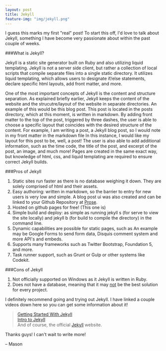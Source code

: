 ```yaml
---
layout: post
title: Jekyll
feature-img: "img/jekyll.png"
---
```


I guess this marks my first "real" post! To start this off, I'd love to talk about Jekyll, something I have become very passionate about within the past couple of weeks.

###What is Jekyll?

Jekyll is a static site generator built on Ruby and also utilizing liquid templating. Jekyll is not a server side client, but rather a collection of local scripts that compile separate files into a single static directory. It utilizes liquid templating, which allows users to designate if/else statements, declare specific html layouts, add front matter, and more.

One of the most important concepts of Jekyll is the content and structure separation. As explained briefly earlier, Jekyll keeps the content of the website and the strucutre/layout of the website in separate directories. An example of this would be this blog post. This post is located in the posts directory, which at this moment, is written in markdown. By adding front matter to the top of the post, triggered by three dashes, the user is able to choose a specific layout that coincides with the desired structure of the content. For example, I am writing a post, a Jekyll blog post, so I would note in my front matter in the markdown file In this instance, I would like my layout for this post to be, well, a post! The user is also able to add additional information, such as the time code, the title of the post, and excerpt of the post, an image, and much more! Pages are created in the same exact way, but knowledge of html, css, and liquid templating are required to ensure correct Jekyll builds.

###Pros of Jekyll

1. Static sites run faster as there is no database weighing it down. They are solely comprised of html  and their assets.
2. Easy authoring: written in markdown, so the barrier to entry for new users is very low and simple. A blog post ui was also created and can be linked to your Github Repository at [Prose](http://prose.io).
4. Hosted on github pages for free! (This one is)
5. Simple build and deploy: as simple as running jekyll s (for serve to view the site locally) and jekyll b (for build to compile the directory) in the command line.
6. Dynamic capabilities are possible for static pages, such as An example may be Google Forms to send form data, Disquis comment system and more API's and embeds.
7. Supports many frameworks such as Twitter Bootstrap, Foundation 5, and more.
8. Task runner support, such as Grunt or Gulp or other systems like Codekit.

###Cons of Jekyll

1. Not officially supported on Windows as it Jekyll is written in Ruby.
2. Does not have a database, meaning that it may <u>not</u> be the best solution for every project.

I definitely recommend going and trying out Jekyll. I have linked a couple videos down here so you can get some information about it!

> [Getting Started With Jekyll](https://www.youtube.com/watch?v=iWowJBRMtpc) <br>
[Intro to Jekyll](https://www.youtube.com/watch?v=O7NBEFmA7yA) <br>
And of course, the official [Jekyll](http://jekyllrb.com) website.

Thanks guys! I can't wait to write more!

– Mason
